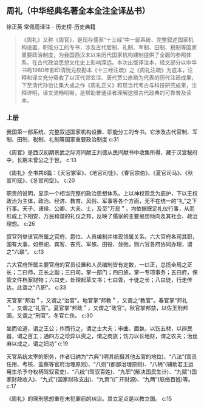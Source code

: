 ## 周礼（中华经典名著全本全注全译丛书）

徐正英 常佩雨译注  -  历史榜-历史典籍

> 《周礼》又称《周官》，是现存儒家“十三经”中一部系统、完整叙述国家机构设置、职能分工的专书，涉及古代官制、礼制、军制、田制、税制等国家重要政治制度，为我国西汉末以来历代国家机构建制提供了全面的参照体系，在古代政治思想文化史上影响深远。本次出版译注本，经文部分以中华书局1980年影印清阮元校勘本《十三经注疏》之《周礼注疏》为底本，注释和译文充分吸收了以汉代郑玄注、唐代贾公彦疏为代表的历代注疏成果，下至清代孙诒让集大成之作《周礼正义》和现当代考古与科技研究成果，注释详明，译文流畅明晰，是帮助普通读者理解这部古代政典的可靠普及读本。

### 上册

我国第一部系统、完整叙述国家机构设置、职能分工的专书。它涉及古代官制、军制、田制、税制、礼制等国家重要政治制度 c:31

《周官》是西汉初期景武之际河间献王刘德从民间献书中收集所得，藏于汉宫秘府中，长期未曾公之于世。 c:13

《周礼》全书共6篇：《天官冢宰》、《地官司徒》、《春官宗伯》、《夏官司马》、《秋官司寇》、《冬官司空》。 c:20

职责的说明，显示一个相当完整的政治思想体系。上以神权观念为庇护，下以王权政治为主体，政治、经济、教育、风俗、军事等各个方面，无不在统一的“礼”之下行事。天子、诸侯、公卿、大夫、士，及至“万民＂，均依据既定礼仪行事，从而形成上下相安、万民和谐的礼仪之邦，反映了儒家的主要思想倾向及其社会、政治理想。 c:26

叙官列举该官所属之官府、爵位、人员编制并体现领属关系。六大官府各司其职，国有大事，如祭祀、宾客、丧荒、军旅、田役、敛弛，则六官各府协同办理，谓之“六联”。 c:13

六大官府所属主要官府的官员设置和人员编制皆有定数，一曰正，总揽全局之正长；二曰师，正长之副；三曰司，掌一部门；四曰旅，掌一专项事务；五曰府，保管文件档案财物；六曰史，处理起草文书；七曰胥，十徒之长；八曰徒，行走传达。此谓之“八职”。 c:33

天官掌“邦治＂，又谓之“治官”。地官掌“邦教＂，又谓之“教官”。春官掌“邦礼＂，又谓之“礼官”。夏官掌“邦政＂，又谓之“政官”。秋官掌邦禁，以佐王刑邦国，又谓之“刑官”。冬官亡佚。 c:30

坐而论道，谓之王公；作而行之，谓之士大夫；审曲、面埶，以饬五材，以辨民器，谓之百工；通四方之珍异以资之，谓之商旅；饬力以长地财，谓之农夫；治丝麻以成之，谓之妇功” c:19

天官系统太宰的职务，作者归纳为“六典”(明其统摄其他五官的地位)、“八法”(官员任用、考核、监察等官府治理原则)、“八则”(都鄙治理原则)、“八柄”(辅助君王运用生杀予夺权柄驾驭官吏)、“八统”(驾驭百姓)、“九职”(解决国民生计)、“九赋”(国家财政收入)、“九式”(国家财政支出)、“九贡”(广开财源)、“九两”(联络百姓)等。 c:17

《周礼》的理刑思想重在未犯罪前的纠治。其立足点是以教立国。 c:15
